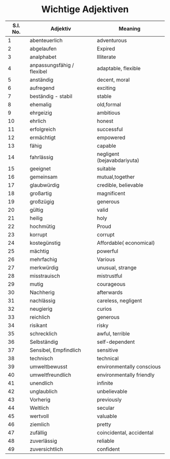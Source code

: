<h1 align="center"> Wichtige Adjektiven </h1>

|S.I. No.|Adjektiv|Meaning|
|--------|------|-----------|
|	1	|	abenteuerlich	|	adventurous	|
|	2	|	abgelaufen	|	Expired	|
|	3	|	analphabet	|	 Illiterate	|
|	4	|	anpassungsfähig / flexibel	|	adaptable, flexible	|
|	5	|	anständig	|	decent, moral	|
|	6	|	aufregend	|	exciting	|
|	7	|	beständig - stabil	|	 stable	|
|	8	|	ehemalig	|	old,formal	|
|	9	|	ehrgeizig	|	ambitious	|
|	10	|	ehrlich	|	honest	|
|	11	|	erfolgreich	|	successful	|
|	12	|	ermächtigt	|	empowered	|
|	13	|	fähig	|	capable	|
|	14	|	fahrlässig	|	negligent (bejavabdariyuta)	|
|	15	|	geeignet	|	suitable	|
|	16	|	gemeinsam	|	mutual,together	|
|	17	|	glaubwürdig	|	credible, believable	|
|	18	|	großartig	|	magnificent	|
|	19	|	großzügig	|	generous	|
|	20	|	gültig	|	valid	|
|	21	|	heilig	|	holy	|
|	22	|	hochmütig	|	 Proud	|
|	23	|	korrupt	|	corrupt	|
|	24	|	kostegünstig	|	 Affordable( economical)	|
|	25	|	mächtig	|	powerful	|
|	26	|	mehrfachig	|	 Various	|
|	27	|	merkwürdig	|	unusual, strange	|
|	28	|	misstrauisch	|	mistrustful	|
|	29	|	mutig	|	courageous	|
|	30	|	Nachherig 	|	afterwards	|
|	31	|	nachlässig	|	careless, negligent	|
|	32	|	neugierig	|	 curios	|
|	33	|	reichlich	|	generous	|
|	34	|	risikant	|	risky	|
|	35	|	schrecklich	|	awful, terrible	|
|	36	|	Selbständig	|	 self-dependent	|
|	37	|	Sensibel, Empfindlich	|	 sensitive	|
|	38	|	technisch	|	technical	|
|	39	|	umweltbewusst	|	environmentally conscious	|
|	40	|	umweltfreundlich	|	environmentally friendly	|
|	41	|	unendlich	|	infinite	|
|	42	|	unglaublich	|	unbelievable	|
|	43	|	Vorherig	|	previously	|
|	44	|	Weltlich	|	secular	|
|	45	|	wertvoll	|	valuable	|
|	46	|	ziemlich	|	pretty	|
|	47	|	zufällig	|	coincidental, accidental	|
|	48	|	zuverlässig	|	reliable	|
|	49	|	zuversichtlich	|	confident	|

